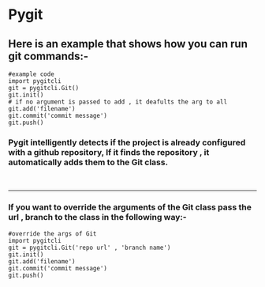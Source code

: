 # Pygit

## Here is an example that shows how you can run git commands:-

    #example code
    import pygitcli
    git = pygitcli.Git()
    git.init()
    # if no argument is passed to add , it deafults the arg to all
    git.add('filename')
    git.commit('commit message')
    git.push()
    

### Pygit intelligently detects if the project is already configured with a github repository, If it finds the repository , it automatically adds them to the Git class.

<br/>
<hr/>

### If you want to override the arguments of the Git class  pass the url , branch to the class in the following way:-

    #override the args of Git
    import pygitcli
    git = pygitcli.Git('repo url' , 'branch name')
    git.init()
    git.add('filename')
    git.commit('commit message')
    git.push()
